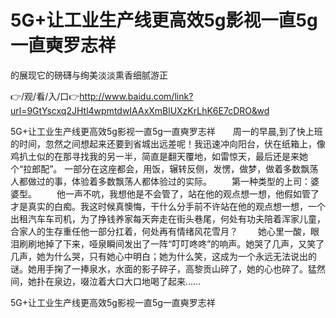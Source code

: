# 5G+让工业生产线更高效5g影视一直5g一直奭罗志祥
的展现它的磅礴与绚美淡淡熏香细腻游正

👉/观/看/入/口👉http://www.baidu.com/link?url=9GtYscxq2JHtl4wpmtdwIAAxXmBlUXzKrLhK6E7cDRO&wd

5G+让工业生产线更高效5g影视一直5g一直奭罗志祥　　周一的早晨,到了快上班的时间，忽然之间想起来还要到省城出远差呢！我迅速冲向阳台，伏在纸箱上，像鸡扒土似的在那寻找我的另一半，简直是翻天覆地，如雷惊天，最后还是来她个“拉郎配”。
一部分在这座都会，用饭，辗转反侧，发愣，做梦，做着多数飘荡人都做过的事，体验着多数飘荡人都体验过的实际。
　　第一种类型的上司：婆婆型。
　　他一声不吭，我想他是不会管了，站在他的观点想一想，他假如管了才是真实的白痴。我这时候真懊悔，干什么分手前不许站在他的观点想一想，一个出租汽车车司机，为了挣钱养家每天奔走在街头巷尾，何处有功夫陪着浑家儿童，合家人的生存重任他一部分扛着，何处再有情绪风花雪月？
　　她心里一酸，眼泪刷刷地掉了下来，哑泉瞬间发出了一阵“叮叮咚咚”的响声。她哭了几声，又笑了几声，她为什么哭，只有她心中明白；她为什么笑，这成为一个永远无法说出的谜。她用手掬了一捧泉水，水面的影子碎子，高黎贡山碎了，她的心也碎了。猛然间，她扑在泉边，啜泣着大口大口地喝了起来……

5G+让工业生产线更高效5g影视一直5g一直奭罗志祥

